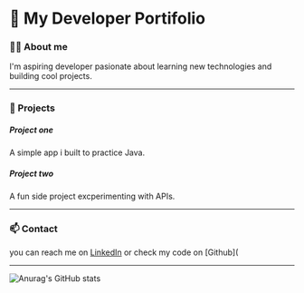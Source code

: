 # 🌟 My Developer Portifolio 

### 🤵🏻 About me 
I'm aspiring developer pasionate about learning new technologies and building cool projects.

---

### 🚀 Projects 

##### **Project one** 
A simple app i built to practice Java.

##### **Project two** 
A fun side project excperimenting with APIs.

---
### 📫 Contact
you can reach me on [LinkedIn](https://bit.ly/4pXr3wc) or check my code on [Github](

---

![Anurag's GitHub stats](https://github-readme-stats.vercel.app/api?username=joaopaulo-BDev&&show_icons=true&theme=dark)


